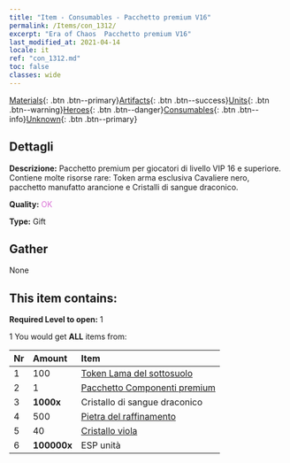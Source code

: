 ```yaml
---
title: "Item - Consumables - Pacchetto premium V16"
permalink: /Items/con_1312/
excerpt: "Era of Chaos  Pacchetto premium V16"
last_modified_at: 2021-04-14
locale: it
ref: "con_1312.md"
toc: false
classes: wide
---
```

 [Materials](/it/Items/){: .btn .btn--primary}[Artifacts](/it/Items/Artifacts/){: .btn .btn--success}[Units](/it/Items/Units/){: .btn .btn--warning}[Heroes](/it/Items/Heroes/){: .btn .btn--danger}[Consumables](/it/Items/Consumables/){: .btn .btn--info}[Unknown](/it/Items/Unknown/){: .btn .btn--primary}

## Dettagli
 **Descrizione:** Pacchetto premium per giocatori di livello VIP 16 e superiore. Contiene molte risorse rare: Token arma esclusiva Cavaliere nero, pacchetto manufatto arancione e Cristalli di sangue draconico.

 **Quality:** <span style="color: #DA70D6">OK</span>

 **Type:** Gift

## Gather

  None

## This item contains:

 **Required Level to open:** 1

 1 You would get **ALL** items  from:

  | Nr | Amount |     Item    |
  |:---|:-------|:------------|
  | 1 | 100 | [Token Lama del sottosuolo](/it/Items/con_979/) | 
  | 2 | 1 | [Pacchetto Componenti premium](/it/Items/con_1363/) | 
  | 3 |  **1000x** | Cristallo di sangue draconico |  | 
  | 4 | 500 | [Pietra del raffinamento](/it/Items/con_814/) | 
  | 5 | 40 | [Cristallo viola](/it/Items/con_720/) | 
  | 6 |  **100000x** | ESP unità |  | 
